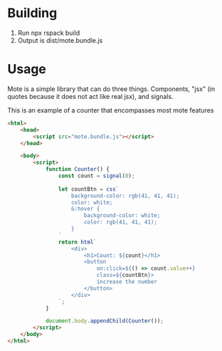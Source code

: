 # Building 
1. Run npx rspack build
2. Output is dist/mote.bundle.js

# Usage 
Mote is a simple library that can do three things. Components, "jsx" (in quotes because it does not act like real jsx), and signals.      

This is an example of a counter that encompasses most mote features     
```html
<html>    
	<head>      
		<script src="mote.bundle.js"></script>
	</head>     

	<body>    
        <script>     
            function Counter() {    
                const count = signal(0);   
                
                let countBtn = css`   
                    background-color: rgb(41, 41, 41);   
                    color: white;   
                    &:hover {    
                        background-color: white;     
                        color: rgb(41, 41, 41);    
                    }    
                `    
                return html`    
                    <div>    
                        <h1>Count: ${count}</h1>     
                        <button       
                            on:click=${() => count.value++}   
                            class=${countBtn}>    
                            increase the number     
                        </button>    
                    </div>    
                `;    
            }    

            document.body.appendChild(Counter());   
		</script>
	</body>
</html>

```